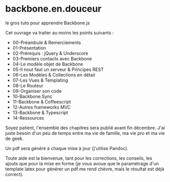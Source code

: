 backbone.en.douceur
===================

le gros tuto pour apprendre Backbone.js

Cet ouvrage va traiter au moins les points suivants :

- 00-Préambule & Remerciements
- 01-Présentation
- 02-Prérequis : jQuery & Underscore
- 03-Premiers contacts avec Backbone
- 04-Le modèle objet de Backbone
- 05-Il nout faut un serveur & Principes REST
- 06-Les Modèles & Collections en détail
- 07-Les Vues & Templating
- 08-Le Routeur
- 09-Organiser son code
- 10-Backbone.Sync
- 11-Backbone & Coffeescript
- 12-Autres frameworks MVC
- 13-Backbone & Typescript
- 14-Ressources

Soyez patient, l'ensemble des chapitres sera publié avant fin décembre. J'ai juste besoin d'un peu de temps entre ma vie de famille, ma vie pro et ma vie de geek.

Un pdf sera généré à chaque mise à jour (j'utilise Pandoc).

Toute aide est la bienvenue, tant pour les corrections, les conseils, les ajouts que pour la mise en forme (je vous avoue que le paramétrage d'un template latex pour générer un pdf me rend chèvre, mais le résultat est déjà correct).